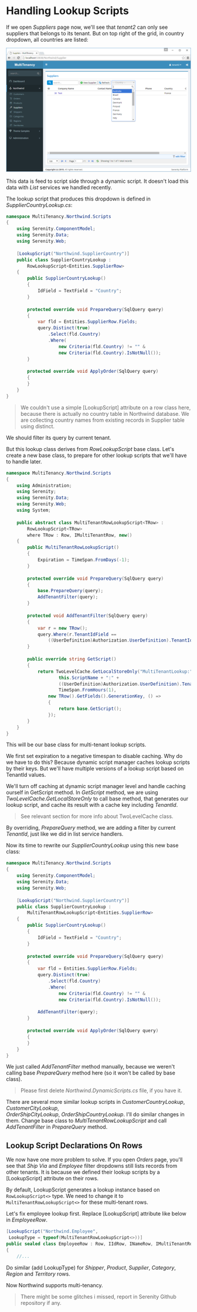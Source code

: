 # Handling Lookup Scripts

If we open _Suppliers_ page now, we'll see that _tenant2_ can only see suppliers that belongs to its tenant. But on top right of the grid, in country dropdown, all countries are listed:

![Tenant2 All Countries](img/tenant2_all_countries.png)

This data is feed to script side through a dynamic script. It doesn't load this data with _List_ services we handled recently.

The lookup script that produces this dropdown is defined in _SupplierCountryLookup.cs_:

```csharp
namespace MultiTenancy.Northwind.Scripts
{
    using Serenity.ComponentModel;
    using Serenity.Data;
    using Serenity.Web;

    [LookupScript("Northwind.SupplierCountry")]
    public class SupplierCountryLookup : 
        RowLookupScript<Entities.SupplierRow>
    {
        public SupplierCountryLookup()
        {
            IdField = TextField = "Country";
        }

        protected override void PrepareQuery(SqlQuery query)
        {
            var fld = Entities.SupplierRow.Fields;
            query.Distinct(true)
                .Select(fld.Country)
                .Where(
                    new Criteria(fld.Country) != "" &
                    new Criteria(fld.Country).IsNotNull());
        }

        protected override void ApplyOrder(SqlQuery query)
        {
        }
    }
}
```

> We couldn't use a simple \[LookupScript\] attribute on a row class here, because there is actually no country table in Northwind database. We are collecting country names from existing records in Supplier table using distinct.

We should filter its query by current tenant.

But this lookup class derives from _RowLookupScript_ base class. Let's create a new base class, to prepare for other lookup scripts that we'll have to handle later.

```csharp
namespace MultiTenancy.Northwind.Scripts
{
    using Administration;
    using Serenity;
    using Serenity.Data;
    using Serenity.Web;
    using System;

    public abstract class MultiTenantRowLookupScript<TRow> : 
        RowLookupScript<TRow>
        where TRow : Row, IMultiTenantRow, new()
    {
        public MultiTenantRowLookupScript()
        {
            Expiration = TimeSpan.FromDays(-1);
        }

        protected override void PrepareQuery(SqlQuery query)
        {
            base.PrepareQuery(query);
            AddTenantFilter(query);
        }

        protected void AddTenantFilter(SqlQuery query)
        {
            var r = new TRow();
            query.Where(r.TenantIdField ==
                ((UserDefinition)Authorization.UserDefinition).TenantId);
        }

        public override string GetScript()
        {
            return TwoLevelCache.GetLocalStoreOnly("MultiTenantLookup:" + 
                    this.ScriptName + ":" +
                    ((UserDefinition)Authorization.UserDefinition).TenantId, 
                    TimeSpan.FromHours(1),
                new TRow().GetFields().GenerationKey, () =>
                {
                    return base.GetScript();
                });
        }
    }
}
```

This will be our base class for multi-tenant lookup scripts.

We first set expiration to a negative timespan to disable caching. Why do we have to do this? Because dynamic script manager caches lookup scripts by their keys. But we'll have multiple versions of a lookup script based on TenantId values.

We'll turn off caching at dynamic script manager level and handle caching ourself in GetScript method. In _GetScript_ method, we are using _TwoLevelCache.GetLocalStoreOnly_ to call base method, that generates our lookup script, and cache its result with a cache key including _TenantId_.

> See relevant section for more info about TwoLevelCache class.

By overriding, _PrepareQuery_ method, we are adding a filter by current _TenantId_, just like we did in list service handlers.

Now its time to rewrite our _SupplierCountryLookup_ using this new base class:

```csharp
namespace MultiTenancy.Northwind.Scripts
{
    using Serenity.ComponentModel;
    using Serenity.Data;
    using Serenity.Web;

    [LookupScript("Northwind.SupplierCountry")]
    public class SupplierCountryLookup : 
        MultiTenantRowLookupScript<Entities.SupplierRow>
    {
        public SupplierCountryLookup()
        {
            IdField = TextField = "Country";
        }

        protected override void PrepareQuery(SqlQuery query)
        {
            var fld = Entities.SupplierRow.Fields;
            query.Distinct(true)
                .Select(fld.Country)
                .Where(
                    new Criteria(fld.Country) != "" &
                    new Criteria(fld.Country).IsNotNull());

            AddTenantFilter(query);
        }

        protected override void ApplyOrder(SqlQuery query)
        {
        }
    }
}
```

We just called _AddTenantFilter_ method manually, because we weren't calling base _PrepareQuery_ method here \(so it won't be called by base class\).

> Please first delete _Northwind.DynamicScripts.cs_ file, if you have it.

There are several more similar lookup scripts in _CustomerCountryLookup_, _CustomerCityLookup_,  
_OrderShipCityLookup_, _OrderShipCountryLookup_. I'll do similar changes in them. Change base class to _MultiTenantRowLookupScript_ and call _AddTenantFilter_ in _PrepareQuery_ method.

## Lookup Script Declarations On Rows

We now have one more problem to solve. If you open _Orders_ page, you'll see that _Ship Via_ and _Employee_ filter dropdowns still lists records from other tenants. It is because we defined their lookup scripts by a \[LookupScript\] attribute on their rows.

By default, LookupScript generates a lookup instance based on `RowLookupScript<>` type. We need to change it to `MultiTenantRowLookupScript<>` for these multi-tenant rows.

Let's fix employee lookup first. Replace \[LookupScript\] attribute like below in _EmployeeRow_.

```csharp
[LookupScript("Northwind.Employee", 
 LookupType = typeof(MultiTenantRowLookupScript<>))]
public sealed class EmployeeRow : Row, IIdRow, INameRow, IMultiTenantRow
{
    //...
```

Do similar (add LookupType) for _Shipper_, _Product_, _Supplier_, _Category_, _Region_ and _Territory_ rows.

Now Northwind supports multi-tenancy.

> There might be some glitches i missed, report in Serenity Github repository if any.




